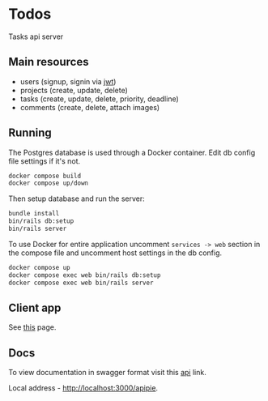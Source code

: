 # Todos

Tasks api server

## Main resources

- users (signup, signin via [jwt](https://jwt.io/))
- projects (create, update, delete)
- tasks (create, update, delete, priority, deadline)
- comments (create, delete, attach images)

## Running

The Postgres database is used through a Docker container. Edit db config file settings if it's not.

```bash
docker compose build
docker compose up/down
```

Then setup database and run the server:

```bash
bundle install
bin/rails db:setup
bin/rails server
```

To use Docker for entire application uncomment `services -> web` section in the compose file and uncomment host settings in the db config.

```bash
docker compose up
docker compose exec web bin/rails db:setup
docker compose exec web bin/rails server
```

## Client app

See [this](https://github.com/mstranger/todos-client) page.

## Docs

To view documentation in swagger format visit this [api](https://app.swaggerhub.com/apis/MSTRANGER/todos-api/1.0.0) link.  

Local address - [http://localhost:3000/apipie](http://localhost:3000/apipie).
